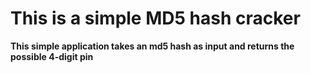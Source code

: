 # This is a simple MD5 hash cracker

**This simple application takes an md5 hash as input and returns the possible 4-digit pin**
